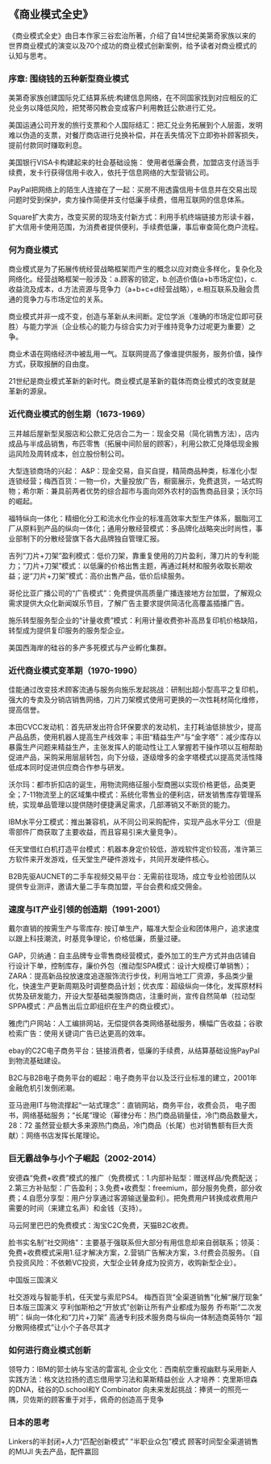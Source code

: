 ## 《商业模式全史》

《商业模式全史》由日本作家三谷宏治所著，介绍了自14世纪美第奇家族以来的世界商业模式的演变以及70个成功的商业模式创新案例，给予读者对商业模式的认知与思考。

### 序章: 围绕钱的五种新型商业模式
美第奇家族创建国际兑汇结算系统:构建信息网络，在不同国家找到对应相反的汇兑业务以降低风险，把梵蒂冈教会变成客户利用教廷公款进行汇兑。

美国运通公司开发的旅行支票和个人国际结汇：把汇兑业务拓展到个人层面，发明难以伪造的支票，对餐厅商店进行兑换补偿，并在丢失情况下立即弥补顾客损失，提前付款同时赚取利息。

美国银行VISA卡构建起来的社会基础设施： 使用者低廉会费，加盟店支付适当手续费，发卡行获得信用卡收入，依托于信息网络的大型营销公司。

PayPal把网络上的陌生人连接在了一起：买房不用透露信用卡信息并在交易出现问题时受到保护，卖方操作简便并支付低廉手续费，借用互联网的信息体系。

Square扩大卖方，改变买房的现场支付新方式：利用手机终端链接方形读卡器，扩大信用卡使用范围，为消费者提供便利，手续费低廉，事后审查简化商户流程。

### 何为商业模式
商业模式是为了拓展传统经营战略框架而产生的概念以应对商业多样化，复杂化及网络化。经营战略框架一般涉及：a.顾客的锁定，b.创造价值(a+b市场定位)，c.收益流及成本，d.方法资源与竞争力（a+b+c+d经营战略），e.相互联系及融会贯通的竞争力与市场定位的关系。

商业模式并非一成不变，创造与革新从未间断。定位学派（准确的市场定位即可获胜）与能力学派（企业核心的能力与综合实力对于维持竞争力过呢更为重要）之争。

商业术语在网络经济中被乱用一气。互联网提高了像谁提供服务，服务价值，操作方式，获取报酬的自由度。

21世纪是商业模式革新的新时代。商业模式是革新的载体而商业模式的改变就是革新的源泉。

### 近代商业模式的创生期（1673-1969）
三井越后屋新型吴服店和公款汇兑店合二为一：现金交易（简化销售方法），店内成品与半成品销售，布匹零售（拓展中间阶层的顾客），利用公款汇兑降低现金搬运风险及周转成本，创立股份制公司。

大型连锁商场的兴起： A&P：现金交易，自买自提，精简商品种类，标准化小型连锁经营；梅西百货：一物一价，大量投放广告，橱窗展示，免费退货，一站式购物；希尔斯：兼具前两者优势的综合超市与面向郊外农村的函售商品目录；沃尔玛的崛起。

福特纵向一体化：精细化分工和流水化作业的标准高效率大型生产体系，胭脂河工厂从原料到产品的纵向一体化；通用分散经营模式：多品牌化战略突出时尚性，事业部制下的分散经营旗下各大品牌独自管理汇报。

吉列“刀片+刀架”盈利模式：低价刀架，靠重复使用的刀片盈利，薄刀片的专利能力；“刀片+刀架”模式：以低廉的价格出售主题，再通过耗材和服务收取长期收益；逆“刀片+刀架”模式：高价出售产品，低价后续服务。

哥伦比亚广播公司的“广告模式”：免费提供高质量广播连接地方台加盟，了解观众需求提供大众化新闻娱乐节目，了解广告主要求提供简洁化高覆盖插播广告。

施乐转型服务型企业的“计量收费”模式：利用计量收费弥补高昂复印机价格缺陷，转型成为提供复印服务的服务型企业。

美国西海岸的硅谷的多产多死模式与产业孵化集群。


### 近代商业模式变革期（1970-1990）
佳能通过改变技术顾客流通与服务向施乐发起挑战：研制出超小型高平之复印机，强大的专卖及分销店销售网络，刀片刀架模式使用可更换的一次性耗材简化维修，提高信誉。

本田CVCC发动机：首先研发出符合环保要求的发动机，主打耗油低排放少，提高产品品质，使用机器人提高生产线效率；丰田“精益生产”与“金字塔”：减少库存以暴露生产问题来精益生产，主张发挥人的能动性让工人掌握若干操作项以互相帮助促进产品，采购采用层层转包，向下分级，逐级增多的金字塔模式以提高灵活性降低成本同时促进供应商合作参与研发。

沃尔玛：都市折扣店的诞生，用物流网络征服小型商圈以实现价格更低，品类更全；7-11物流至上的区域集中模式：系统化零售业的便利店，研发销售库存管理系统，实现单品管理以提供随时便捷满足需求，几部滞销又不断货的能力。

IBM水平分工模式：推出兼容机，从不同公司采购配件，实现产品水平分工（但是零部件厂商获取了主要收益，而且容易引来大量竞争）。

任天堂借红白机打造平台模式：机器本身定价较低，游戏软件定价较高，准许第三方软件来开发游戏，任天堂生产硬件游戏卡，共同开发硬件核心。

B2B先驱AUCNET的二手车视频交易平台：无需前往现场，成立专业检验团队以提供专业测评，邀请大量二手车商加盟，平台会费和成交佣金。

### 速度与IT产业引领的创造期（1991-2001）
戴尔直销的按需生产与零库存: 按订单生产，瞄准大型企业和团体用户，追求速度以跟上科技潮流，时基竞争理论，价格低廉，质量过硬。

GAP，贝纳通：自主品牌专业零售商经营模式，委外加工的生产方式并由店铺自行设计下单，控制库存，廉价外包（推动型SPA模式：设计大规模订单销售）；ZARA：提高新品投放速度追逐服饰流行步伐，利用当地工厂资源，多品类少量化，快速生产更新周期及时调整商品计划；优衣库：超级纵向一体化，发挥原材料优势及研发能力，开设大型基础类服饰商店，注重时尚，宣传自然简单（拉动型SPPA模式：产品售出后立即组织在生产的商业模式）。

雅虎门户网站：人工编排网站，无偿提供各类网络基础服务，横幅广告收益；谷歌检索广告：使用关键词广告已达更高的效率。

ebay的C2C电子商务平台：链接消费者，低廉的手续费，从结算基础设施PayPal到物流基础建设。

B2C与B2B电子商务平台的崛起：电子商务平台以及泛行业标准的建立，2001年金融危机引发倒闭潮。

亚马逊用IT与物流撑起“一站式理念”：直销网站，商务平台，收费会员， 电子图书，网络基础服务；“长尾”理论（幂律分布：热门商品销量佳，冷门商品数量大，28：72 虽然营业额大多来源热门商品，冷门商品（长尾）也对销售额有巨大贡献）：网络书店发挥长尾理论。

### 巨无霸战争与小个子崛起（2002-2014）
安德森“免费+收费”模式的推广（免费模式：1.内部补贴型：赠送样品/免费配送；2.第三方补贴型：广告盈利；3.免费+收费型：freemium，部分服务免费，部分收费；4.自愿分享型：用户分享通过客源输送量盈利）。把免费用户转换成收费用户需要的时间（来建立名声）和金钱（支持）。

马云阿里巴巴的免费模式：淘宝C2C免费，天猫B2C收费。

脸书实名制“社交网络”：主要基于强联系但大部分有用信息却来自弱联系；领英：免费+收费模式采用1.征才解决方案，2.营销广告解决方案，3.付费会员服务。（自负投资风险：不依赖VC投资，大型企业转身成为投资方，收购新型企业）。

中国版三国演义

社交游戏与智能手机，任天堂与索尼PS4。
梅西百货“全渠道销售”化解“展厅现象”
日本版三国演义
亨利伽斯柏之“开放式”创新让所有产业都成为服务
乔布斯“二次发明”：纵向一体化和“刀片+刀架”
高通专利技术服务商与纵向一体制造商英特尔
“超分散网络模式”让小个子各尽其才

### 如何进行商业模式创新
领导力：IBM的郭士纳与宝洁的雷富礼
企业文化：西南航空重视幽默与采用新人
实践方法：格文达拉扬的遗忘借用学习法和莱斯精益创业
人才培养：克里斯坦森的DNA，硅谷的D.school和Y Combinator
向未来发起挑战：捧贤一的照亮一隅，贝佐斯的顾客重于对手，佩奇的创造高于竞争

### 日本的思考
Linkers的半封闭+人力“匹配创新模式”
“半职业众包”模式
顾客时间型全渠道销售的MUJI
失去产品，配件赢回
